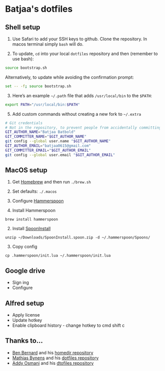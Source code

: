 # Batjaa's dotfiles

## Shell setup

1. Use Safari to add your SSH keys to github. Clone the repository. In macos terminal simply `bash` will do.

2. To update, `cd` into your local `dotfiles` repository and then (remember to use bash):

```bash
source bootstrap.sh
```

Alternatively, to update while avoiding the confirmation prompt:

```bash
set -- -f; source bootstrap.sh
```

3. Here’s an example `~/.path` file that adds `/usr/local/bin` to the `$PATH`:

```bash
export PATH="/usr/local/bin:$PATH"
```

5. Add custom commands without creating a new fork to `~/.extra`

```bash
# Git credentials
# Not in the repository, to prevent people from accidentally committing under my name
GIT_AUTHOR_NAME="Batjaa Batbold"
GIT_COMMITTER_NAME="$GIT_AUTHOR_NAME"
git config --global user.name "$GIT_AUTHOR_NAME"
GIT_AUTHOR_EMAIL="batjaa0615@gmail.com"
GIT_COMMITTER_EMAIL="$GIT_AUTHOR_EMAIL"
git config --global user.email "$GIT_AUTHOR_EMAIL"
```

## MacOS setup

1. Get [Homebrew](https://brew.sh) and then run `./brew.sh`

3. Set defaults: `./.macos`

4. Configure [Hammerspoon](http://www.hammerspoon.org)

  1. Install Hammerspoon

  ```
  brew install hammerspoon
  ```

  2. Install [SpoonInstall](https://www.hammerspoon.org/Spoons/SpoonInstall.html)

  ```
  unzip ~/Downloads/SpoonInstall.spoon.zip -d ~/.hammerspoon/Spoons/
  ```

  3. Copy config

  ```
  cp .hammerspoon/init.lua ~/.hammerspoon/init.lua
  ```

## Google drive

- Sign ing
- Configure

## Alfred setup

- Apply license
- Update hotkey
- Enable clipboard history - change hotkey to cmd shift c

## Thanks to…

* [Ben Bernard](http://blog.benjaminbernard.com/) and his [homedir repository](https://github.com/benbernard/HomeDir)
* [Mathias Bynens](https://mathiasbynens.be/) and his [dotfiles repository](https://github.com/mathiasbynens/dotfiles)
* [Addy Osmani](http://www.addyosmani.com/) and his [dtofiles repository](https://github.com/addyosmani/dotfiles)

